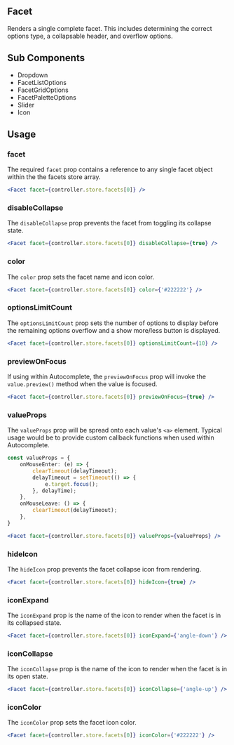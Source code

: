 ## Facet

Renders a single complete facet. This includes determining the correct options type, a collapsable header, and overflow options. 

## Sub Components
- Dropdown
- FacetListOptions
- FacetGridOptions
- FacetPaletteOptions
- Slider
- Icon

## Usage

### facet
The required `facet` prop contains a reference to any single facet object within the the facets store array. 

```jsx
<Facet facet={controller.store.facets[0]} />
```

### disableCollapse
The `disableCollapse` prop prevents the facet from toggling its collapse state. 

```jsx
<Facet facet={controller.store.facets[0]} disableCollapse={true} />
```

### color
The `color` prop sets the facet name and icon color.

```jsx
<Facet facet={controller.store.facets[0]} color={'#222222'} />
```

### optionsLimitCount
The `optionsLimitCount` prop sets the number of options to display before the remaining options overflow and a show more/less button is displayed. 

```jsx
<Facet facet={controller.store.facets[0]} optionsLimitCount={10} />
```

### previewOnFocus
If using within Autocomplete, the `previewOnFocus` prop will invoke the `value.preview()` method when the value is focused. 

```jsx
<Facet facet={controller.store.facets[0]} previewOnFocus={true} />
```

### valueProps
The `valueProps` prop will be spread onto each value's `<a>` element. Typical usage would be to provide custom callback functions when used within Autocomplete.

```typescript
const valueProps = {
    onMouseEnter: (e) => {
        clearTimeout(delayTimeout);
        delayTimeout = setTimeout(() => {
            e.target.focus();
        }, delayTime);
    },
    onMouseLeave: () => {
        clearTimeout(delayTimeout);
    },
}
```

```jsx
<Facet facet={controller.store.facets[0]} valueProps={valueProps} />
```

### hideIcon
The `hideIcon` prop prevents the facet collapse icon from rendering.

```jsx
<Facet facet={controller.store.facets[0]} hideIcon={true} />
```

### iconExpand
The `iconExpand` prop is the name of the icon to render when the facet is in its collapsed state.

```jsx
<Facet facet={controller.store.facets[0]} iconExpand={'angle-down'} />
```

### iconCollapse
The `iconCollapse` prop is the name of the icon to render when the facet is in its open state.

```jsx
<Facet facet={controller.store.facets[0]} iconCollapse={'angle-up'} />
```

### iconColor
The `iconColor` prop sets the facet icon color.

```jsx
<Facet facet={controller.store.facets[0]} iconColor={'#222222'} />
```
